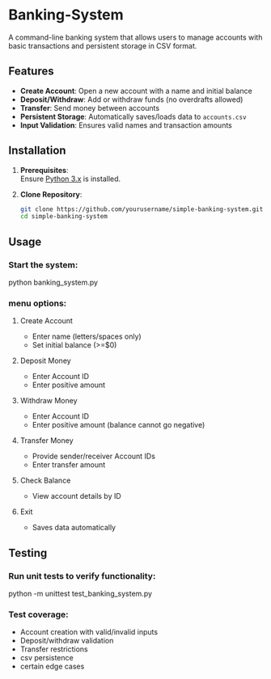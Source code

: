 # Banking-System

A command-line banking system that allows users to manage accounts with basic transactions and persistent storage in CSV format.

## Features

- **Create Account**: Open a new account with a name and initial balance
- **Deposit/Withdraw**: Add or withdraw funds (no overdrafts allowed)
- **Transfer**: Send money between accounts
- **Persistent Storage**: Automatically saves/loads data to `accounts.csv`
- **Input Validation**: Ensures valid names and transaction amounts

## Installation

1. **Prerequisites**:  
   Ensure [Python 3.x](https://www.python.org/downloads/) is installed.

2. **Clone Repository**:
   ```bash
   git clone https://github.com/yourusername/simple-banking-system.git
   cd simple-banking-system

## Usage

### Start the system:

python banking_system.py

### menu options:
1. Create Account
   - Enter name (letters/spaces only)
   - Set initial balance (>=$0)

2. Deposit Money
   - Enter Account ID
   - Enter positive amount

3. Withdraw Money
   - Enter Account ID
   - Enter positive amount (balance cannot go negative)

4. Transfer Money
   - Provide sender/receiver Account IDs
   - Enter transfer amount

5. Check Balance
   - View account details by ID

6. Exit
   - Saves data automatically

## Testing

### Run unit tests to verify functionality:
python -m unittest test_banking_system.py

### Test coverage:
- Account creation with valid/invalid inputs
- Deposit/withdraw validation
- Transfer restrictions
- csv persistence
- certain edge cases



